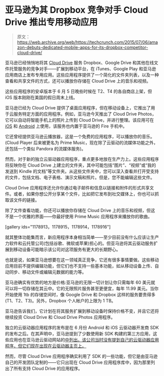 # 亚马逊为其 Dropbox 竞争对手 Cloud Drive  推出专用移动应用

> 原文：<https://web.archive.org/web/https://techcrunch.com/2015/07/06/amazon-debuts-dedicated-mobile-apps-for-its-dropbox-competitor-cloud-drive/>

亚马逊已经悄悄地将其 [Cloud Drive](https://web.archive.org/web/20230330225249/https://www.amazon.com/clouddrive) 服务 Dropbox、Google Drive 和其他在线文件托管服务的竞争对手——扩展到移动平台，在 iTunes、Google Play 和亚马逊应用商店上发布专用应用。这些应用程序提供了一个简化的文件夹列表，以及一种查看和共享文件的方式，还可以播放你存储在 Cloud Drive 上的音乐和视频。

这些应用程序的安卓版本于 6 月 5 日晚些时候在 T2、T4 的各自商店上架，但 iOS 版本刚刚在美国的假日周末上线。

亚马逊已经为 Cloud Drive 提供了桌面应用程序，但在移动设备上，它推出了用于云服务特定方面的应用程序。例如，亚马逊今天推出了 Cloud Drive Photos，它可以自动将智能手机上的照片上传到 Cloud Drive，并进行整理。该应用可在 [iOS](https://web.archive.org/web/20230330225249/https://itunes.apple.com/us/app/amazon-cloud-drive-photos/id621574163?mt=8) 和 [Android](https://web.archive.org/web/20230330225249/https://play.google.com/store/apps/details?id=com.amazon.clouddrive.photos) 上使用，该服务也内置于亚马逊的 Fire 手机中。

它还曾经提供亚马逊云播放器，这是一个免费的应用程序，可以播放你的音乐。(Cloud Player 后来被更名为 Prime Music，现在除了云驱动的流媒体功能之外，还包括一个类似 Pandora 的流媒体服务)。

然而，对于新的独立云驱动器应用程序，重点更多地放在生产力上。这些应用程序将反映你在 Cloud Drive 上建立的文件夹，其中可能包括“图片”、“视频”或“我的发送到 Kindle 的文档”等文件夹。从这些文件夹中，您可以深入查看并打开受支持的文件，包括文档、电子表格、演示文稿和照片。但是，您不能编辑这些文件。

Cloud Drive 应用程序还允许你通过电子邮件和信息以链接和附件的形式共享文件。或者，如果你想公开分享某个文件，比如把它发布到社交媒体上，你也可以抓取该文件的链接。

除了文件查看功能，你还可以播放你存储在 Cloud Drive 上的音乐和视频，但这不是一个优雅的界面——你最好使用 Prime Music 应用程序来播放你的歌曲。

[gallery ids="1178913，1178915，1178914，1178916"]

就其整体功能集而言，新应用程序本身相当简单——至少目前没有什么应该让生产力软件和云托管公司(包括谷歌、微软或苹果)担心的。但亚马逊将其云驱动服务扩展到移动设备可能暗示该公司对这项服务有更大的长期野心。

也就是说，如果亚马逊想要在这一领域真正竞争，它还有很多事情要做。这些移动应用目前不提供编辑功能，但它们也不支持一些基本功能，如从移动设备上传、自动同步、移动文件或编辑元数据的能力等。

亚马逊确实有优势的地方是价格:亚马逊的无限一切计划让你只需每年 60 美元就可以将一切存储在其云中。它的无限照片服务甚至更便宜，每年 11.99 美元。当你开始使用 1tb 的存储空间时，像 Google Drive 和 Dropbox 这样的服务要贵得多(T1、T2、T3)。另外，Dropbox 个人帐户的上限为 1 TB。

亚马逊告诉我们，它计划在将其服务扩展到移动设备时保持价格不变，并且它还将继续投资 Cloud Drive 和 Cloud Drive Photos 应用程序。

独立的云驱动器应用程序的发布是在 6 月份 Android 和 iOS 云驱动器开发商 SDK 的发布之后。在其声明中，亚马逊提到了少数使用新 SDK 构建的第三方应用，这些应用也在亚马逊云驱动网站的[中列出。该公司当时没有提到自己的云驱动器应用程序，但它们现在出现在云驱动器主页上。](https://web.archive.org/web/20230330225249/https://www.amazon.com/clouddrive/apps?tag=androidpolice-20)

然而，尽管 Cloud Drive 应用程序确实利用了 SDK 的一些功能，但它是由亚马逊自己的开发团队定制的——它只出现在 Cloud Drive 应用程序库中，因为那里列出了所有支持 Cloud Drive 的应用程序。